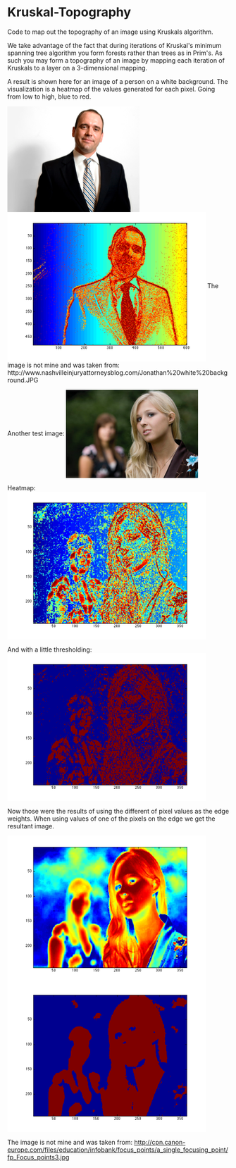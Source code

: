 Kruskal-Topography
==================
Code to map out the topography of an image using Kruskals algorithm. 

We take advantage of the fact that during iterations of Kruskal's minimum spanning tree algorithm you form forests rather than trees as in Prim's. As such you may form a topography of an image by mapping each iteration of Kruskals to a layer on a 3-dimensional mapping.

A result is shown here for an image of a person on a white background. The visualization is a heatmap of the values generated for each pixel. Going from low to high, blue to red.

<img src="/john.png" align="center" width="300px" />
<img src="/john_top.png" align="center" width="450px" />
The image is not mine and was taken from: http://www.nashvilleinjuryattorneysblog.com/Jonathan%20white%20background.JPG


Another test image: 
<img src="/personInFocus.png" align="center" width="300px" />

Heatmap: <img src="/personInFocus_top.png" align="center" width="450px" />

And with a little thresholding: <img src="/personInFocus_top_thresholded.png" align="center" width="450px" />

Now those were the results of using the different of pixel values as the edge weights. When using values of one of the pixels on the edge we get the resultant image.

<img src="/personInFocus_top2.png" align="center" width="450px" />
<img src="/personInFocus_top2_thresholded.png" align="center" width="450px" />

The image is not mine and was taken from: http://cpn.canon-europe.com/files/education/infobank/focus_points/a_single_focusing_point/fp_Focus_points3.jpg



